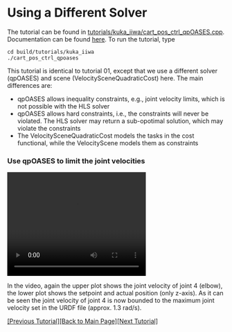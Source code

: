 # Using a Different Solver

The tutorial can be found in [tutorials/kuka_iiwa/cart_pos_ctrl_qpOASES.cpp](https://github.com/ARC-OPT/wbc/blob/master/tutorials/kuka_iiwa/cart_pos_ctrl_qpOASES.cpp). Documentation can be found [here](https://arc-opt.github.io/wbc/cart__pos__ctrl__qpOASES_8cpp.html). To run the tutorial, type
```
cd build/tutorials/kuka_iiwa
./cart_pos_ctrl_qpoases
```

This tutorial is identical to tutorial 01, except that we use a different solver (qpOASES) and scene (VelocitySceneQuadraticCost) here. The main differences are:
* qpOASES allows inequality constraints, e.g., joint velocity limits, which is not possible with the HLS solver
* qpOASES allows hard constraints, i.e., the constraints will never be violated. The HLS solver may return a sub-opotimal solution, which may violate the constraints
* The VelocitySceneQuadraticCost models the tasks in the cost functional, while the VelocityScene models them as constraints

### Use qpOASES to limit the joint velocities

<video width="320" height="240" controls>
   <source type="video/mp4"  src="https://raw.githubusercontent.com/ARC-OPT/ARC-OPT/master/videos/tutorial_02.mp4"/>
</video>

In the video, again the upper plot shows the joint velocity of joint 4 (elbow), the lower plot shows the setpoint and actual position (only z-axis). As it can be seen the joint velocity of joint 4 is now bounded to the maximum joint velocity set in the URDF file (approx. 1.3 rad/s).

[[Previous Tutorial]](https://arc-opt.github.io/Documentation/tutorials/vel_introductory_example.html)[[Back to Main Page]](https://arc-opt.github.io/Documentation)[[Next Tutorial]](https://arc-opt.github.io/Documentation/tutorials/vel_adapt_task_weights.html)

